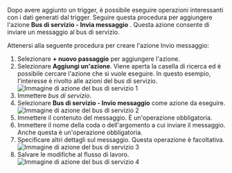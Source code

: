 Dopo avere aggiunto un trigger, è possibile eseguire operazioni interessanti con i dati generati dal trigger. Seguire questa procedura per aggiungere l'azione **Bus di servizio - Invia messaggio** . Questa azione consente di inviare un messaggio al bus di servizio.  

Attenersi alla seguente procedura per creare l'azione Invio messaggio:  

1. Selezionare **+ nuovo passaggio** per aggiungere l'azione.  
2. Selezionare **Aggiungi un'azione**. Viene aperta la casella di ricerca ed è possibile cercare l'azione che si vuole eseguire. In questo esempio, l'interesse è rivolto alle azioni del bus di servizio.    
   ![Immagine di azione del bus di servizio 1](./media/connectors-create-api-servicebus/action-1.png)   
3. Immettere *bus di servizio*.  
4. Selezionare **Bus di servizio - Invio messaggio** come azione da eseguire.  
   ![Immagine di azione del bus di servizio 2](./media/connectors-create-api-servicebus/action-2.png)    
5. Immettere il contenuto del messaggio. È un'operazione obbligatoria.  
6. Immettere il nome della coda o dell'argomento a cui inviare il messaggio. Anche questa è un'operazione obbligatoria.   
7. Specificare altri dettagli sul messaggio. Questa operazione è facoltativa.     
   ![Immagine di azione del bus di servizio 3](./media/connectors-create-api-servicebus/action-3.png)    
8. Salvare le modifiche al flusso di lavoro.   
   ![Immagine di azione del bus di servizio 4](./media/connectors-create-api-servicebus/action-4.png)     

